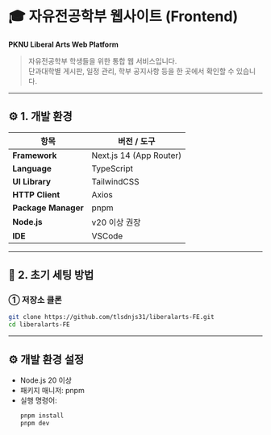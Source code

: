 # 🎓 자유전공학부 웹사이트 (Frontend)

**PKNU Liberal Arts Web Platform**  
> 자유전공학부 학생들을 위한 통합 웹 서비스입니다.  
> 단과대학별 게시판, 일정 관리, 학부 공지사항 등을 한 곳에서 확인할 수 있습니다.

---

## ⚙️ 1. 개발 환경

| 항목 | 버전 / 도구 |
|------|--------------|
| **Framework** | Next.js 14 (App Router) |
| **Language** | TypeScript |
| **UI Library** | TailwindCSS |
| **HTTP Client** | Axios |
| **Package Manager** | pnpm |
| **Node.js** | v20 이상 권장 |
| **IDE** | VSCode |

---

## 🚀 2. 초기 세팅 방법

### ① 저장소 클론
```bash
git clone https://github.com/tlsdnjs31/liberalarts-FE.git
cd liberalarts-FE
```

---

## ⚙️ 개발 환경 설정

- Node.js 20 이상
- 패키지 매니저: pnpm
- 실행 명령어:
  ```bash
  pnpm install
  pnpm dev
  ```
